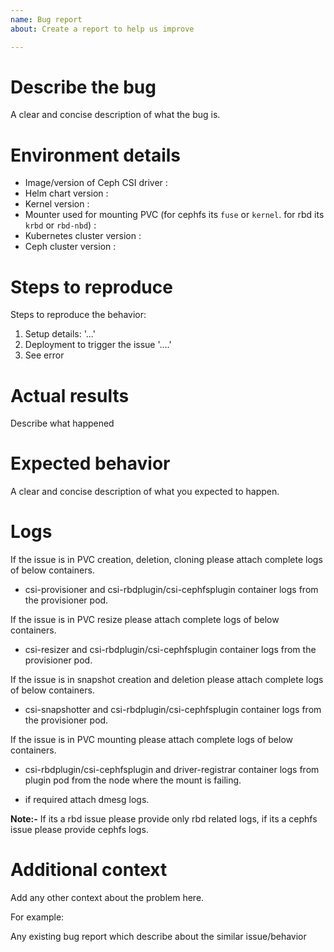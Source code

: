 ```yaml
---
name: Bug report
about: Create a report to help us improve

---
```


# Describe the bug #

A clear and concise description of what the bug is.

# Environment details #

- Image/version of Ceph CSI driver :
- Helm chart version :
- Kernel version :
- Mounter used for mounting PVC (for cephfs its `fuse` or `kernel`. for rbd its
  `krbd` or `rbd-nbd`) :
- Kubernetes cluster version :
- Ceph cluster version :

# Steps to reproduce #

Steps to reproduce the behavior:

1. Setup details: '...'
1. Deployment to trigger the issue '....'
1. See error

# Actual results #

Describe what happened

# Expected behavior #

A clear and concise description of what you expected to happen.

# Logs #

If the issue is in PVC creation, deletion, cloning please attach complete logs
of below containers.

- csi-provisioner and csi-rbdplugin/csi-cephfsplugin container logs from the
  provisioner pod.

If the issue is in PVC resize please attach complete logs of below containers.

- csi-resizer and csi-rbdplugin/csi-cephfsplugin container logs from the
  provisioner pod.

If the issue is in snapshot creation and deletion please attach complete logs
of below containers.

- csi-snapshotter and csi-rbdplugin/csi-cephfsplugin container logs from the
  provisioner pod.

If the issue is in PVC mounting please attach complete logs of below containers.

- csi-rbdplugin/csi-cephfsplugin and driver-registrar container logs from
  plugin pod from the node where the mount is failing.

- if required attach dmesg logs.

**Note:-** If its a rbd issue please provide only rbd related logs, if its a
cephfs issue please provide cephfs logs.

# Additional context #

Add any other context about the problem here.

For example:

Any existing bug report which describe about the similar issue/behavior
